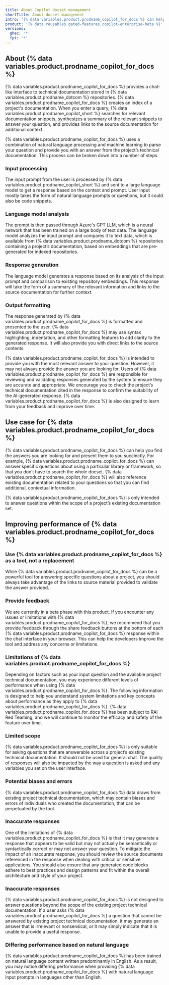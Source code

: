 ```yaml
---
title: About Copilot docset management
shortTitle: About docset management
intro: '{% data variables.product.prodname_copilot_for_docs %} can help you by providing a chat-based interface between you and specific docsets. You can ask questions within the scope of a given docset, and receive answers in synthesized summaries.'
product: '{% data reusables.gated-features.copilot-enterprise-beta %}'
versions:
  ghec: '*'
  fpt: '*'
---
```


## About {% data variables.product.prodname_copilot_for_docs %}

{% data variables.product.prodname_copilot_for_docs %} provides a chat-like interface to technical documentation stored in {% data variables.product.prodname_dotcom %} repositories. {% data variables.product.prodname_copilot_for_docs %} creates an index of a project's documentation. When you enter a query, {% data variables.product.prodname_copilot_short %} searches for relevant documentation snippets, synthesizes a summary of the relevant snippets to answer your question, and provides links to the source documentation for additional context.

{% data variables.product.prodname_copilot_for_docs %} uses a combination of natural language processing and machine learning to parse your question and provide you with an answer from the project’s technical documentation. This process can be broken down into a number of steps.

### Input processing

The input prompt from the user is processed by {% data variables.product.prodname_copilot_short %} and sent to a large language model to get a response based on the context and prompt. User input mostly takes the form of natural language prompts or questions, but it could also be code snippets.

### Language model analysis

The prompt is then passed through Azure's GPT LLM, which is a neural network that has been trained on a large body of text data. The language model analyzes the input prompt and compares it to text data, which is available from {% data variables.product.prodname_dotcom %} repositories containing a project’s documentation, based on embeddings that are pre-generated for indexed repositories.

### Response generation

The language model generates a response based on its analysis of the input prompt and comparison to existing repository embeddings. This response will take the form of a summary of the relevant information and links to the source documentation for further context.

### Output formatting

The response generated by {% data variables.product.prodname_copilot_for_docs %} is formatted and presented to the user. {% data variables.product.prodname_copilot_for_docs %} may use syntax highlighting, indentation, and other formatting features to add clarity to the generated response. It will also provide you with direct links to the source contents.

{% data variables.product.prodname_copilot_for_docs %} is intended to provide you with the most relevant answer to your question. However, it may not always provide the answer you are looking for. Users of {% data variables.product.prodname_copilot_for_docs %} are responsible for reviewing and validating responses generated by the system to ensure they are accurate and appropriate. We encourage you to check the project’s technical documentation cited in the response to confirm the suitability of the AI-generated response. {% data variables.product.prodname_copilot_for_docs %} is also designed to learn from your feedback and improve over time.

## Use case for {% data variables.product.prodname_copilot_for_docs %}

{% data variables.product.prodname_copilot_for_docs %} can help you find the answers you are looking for and present them to you succinctly. For example, {% data variables.product.prodname_copilot_for_docs %} can answer specific questions about using a particular library or framework, so that you don’t have to search the whole docset. {% data variables.product.prodname_copilot_for_docs %} will also reference existing documentation related to your questions so that you can find additional, contextual information.

{% data variables.product.prodname_copilot_for_docs %} is only intended to answer questions within the scope of a project’s existing documentation set.

## Improving performance of {% data variables.product.prodname_copilot_for_docs %}

### Use {% data variables.product.prodname_copilot_for_docs %} as a tool, not a replacement

While {% data variables.product.prodname_copilot_for_docs %} can be a powerful tool for answering specific questions about a project, you should always take advantage of the links to source material provided to validate the answer provided.

### Provide feedback

We are currently in a beta phase with this product. If you encounter any issues or limitations with {% data variables.product.prodname_copilot_for_docs %}, we recommend that you provide feedback through the share feedback buttons at the bottom of each {% data variables.product.prodname_copilot_for_docs %} response within the chat interface in your browser. This can help the developers improve the tool and address any concerns or limitations.

### Limitations of {% data variables.product.prodname_copilot_for_docs %}

Depending on factors such as your input question and the available project technical documentation, you may experience different levels of performance when using {% data variables.product.prodname_copilot_for_docs %}. The following information is designed to help you understand system limitations and key concepts about performance as they apply to {% data variables.product.prodname_copilot_for_docs %}. {% data variables.product.prodname_copilot_for_docs %} has been subject to RAI Red Teaming, and we will continue to monitor the efficacy and safety of the feature over time.
### Limited scope

{% data variables.product.prodname_copilot_for_docs %} is only suitable for asking questions that are answerable across a project’s existing technical documentation. It should not be used for general chat. The quality of responses will also be impacted by the way a question is asked and any variables you set on the user interface.

### Potential biases and errors

{% data variables.product.prodname_copilot_for_docs %} data draws from existing project technical documentation, which may contain biases and errors of individuals who created the documentation, that can be perpetuated by the tool.

### Inaccurate responses

One of the limitations of {% data variables.product.prodname_copilot_for_docs %} is that it may generate a response that appears to be valid but may not actually be semantically or syntactically correct or may not answer your question. To mitigate the impact of an inaccurate response, you should review the source documents referenced in the response when dealing with critical or sensitive applications. You should also ensure that any generated code blocks adhere to best practices and design patterns and fit within the overall architecture and style of your project.

### Inaccurate responses

{% data variables.product.prodname_copilot_for_docs %} is not designed to answer questions beyond the scope of the existing project technical documentation. If a user asks {% data variables.product.prodname_copilot_for_docs %} a question that cannot be answered by existing project technical documentation, it may generate an answer that is irrelevant or nonsensical, or it may simply indicate that it is unable to provide a useful response.

### Differing performance based on natural language

{% data variables.product.prodname_copilot_for_docs %} has been trained on natural language content written predominantly in English. As a result, you may notice differing performance when providing {% data variables.product.prodname_copilot_for_docs %} with natural language input prompts in languages other than English.
